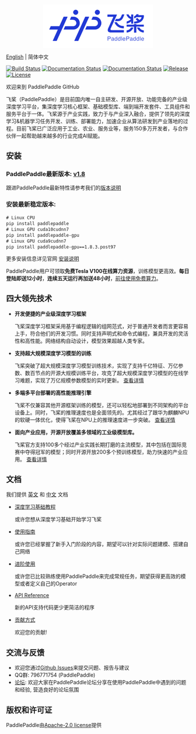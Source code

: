 ﻿
<p align="center">
<img align="center" src="doc/imgs/logo.png", width=300>
<p>

[English](./README.md) | 简体中文

[![Build Status](https://travis-ci.org/PaddlePaddle/Paddle.svg?branch=develop)](https://travis-ci.org/PaddlePaddle/Paddle)
[![Documentation Status](https://img.shields.io/badge/docs-latest-brightgreen.svg?style=flat)](http://www.paddlepaddle.org.cn/documentation/docs/en/1.8/beginners_guide/index_en.html)
[![Documentation Status](https://img.shields.io/badge/中文文档-最新-brightgreen.svg)](http://www.paddlepaddle.org.cn/documentation/docs/zh/1.8/beginners_guide/index_cn.html)
[![Release](https://img.shields.io/github/release/PaddlePaddle/Paddle.svg)](https://github.com/PaddlePaddle/Paddle/releases)
[![License](https://img.shields.io/badge/license-Apache%202-blue.svg)](LICENSE)

欢迎来到 PaddlePaddle GitHub

飞桨（PaddlePaddle）是目前国内唯一自主研发、开源开放、功能完备的产业级深度学习平台，集深度学习核心框架、基础模型库、端到端开发套件、工具组件和服务平台于一体。飞桨源于产业实践，致力于与产业深入融合，提供了领先的深度学习&机器学习任务开发、训练、部署能力，加速企业从算法研发到产业落地的过程。目前飞桨已广泛应用于工业、农业、服务业等，服务150多万开发者，与合作伙伴一起帮助越来越多的行业完成AI赋能。


## 安装
### PaddlePaddle最新版本: [v1.8](https://github.com/PaddlePaddle/Paddle/tree/release/1.8)

跟进PaddlePaddle最新特性请参考我们的[版本说明](https://github.com/PaddlePaddle/Paddle/releases)

### 安装最新稳定版本:
```
# Linux CPU
pip install paddlepaddle
# Linux GPU cuda10cudnn7
pip install paddlepaddle-gpu
# Linux GPU cuda9cudnn7
pip install paddlepaddle-gpu==1.8.3.post97

```
更多安装信息详见官网 [安装说明](http://www.paddlepaddle.org.cn/documentation/docs/zh/1.8/beginners_guide/install/index_cn.html)

PaddlePaddle用户可领取**免费Tesla V100在线算力资源**，训练模型更高效。**每日登陆即送12小时**，**连续五天运行再加送48小时**，[前往使用免费算力](https://ai.baidu.com/support/news?action=detail&id=981)。

## 四大领先技术

- **开发便捷的产业级深度学习框架**

    飞桨深度学习框架采用基于编程逻辑的组网范式，对于普通开发者而言更容易上手，符合他们的开发习惯。同时支持声明式和命令式编程，兼具开发的灵活性和高性能。网络结构自动设计，模型效果超越人类专家。
    

- **支持超大规模深度学习模型的训练**

    飞桨突破了超大规模深度学习模型训练技术，实现了支持千亿特征、万亿参数、数百节点的开源大规模训练平台，攻克了超大规模深度学习模型的在线学习难题，实现了万亿规模参数模型的实时更新。
    [查看详情](https://github.com/PaddlePaddle/Fleet)
    

- **多端多平台部署的高性能推理引擎**

    飞桨不仅兼容其他开源框架训练的模型，还可以轻松地部署到不同架构的平台设备上。同时，飞桨的推理速度也是全面领先的。尤其经过了跟华为麒麟NPU的软硬一体优化，使得飞桨在NPU上的推理速度进一步突破。
    [查看详情](https://github.com/PaddlePaddle/Paddle-Lite)


- **面向产业应用，开源开放覆盖多领域的工业级模型库。**

    飞桨官方支持100多个经过产业实践长期打磨的主流模型，其中包括在国际竞赛中夺得冠军的模型；同时开源开放200多个预训练模型，助力快速的产业应用。
    [查看详情](https://github.com/PaddlePaddle/models)


## 文档

我们提供 [英文](http://www.paddlepaddle.org.cn/documentation/docs/en/1.8/beginners_guide/index_en.html) 和
[中文](http://www.paddlepaddle.org.cn/documentation/docs/zh/1.8/beginners_guide/index_cn.html) 文档

- [深度学习基础教程](https://www.paddlepaddle.org.cn/documentation/docs/zh/1.8/beginners_guide/basics/index_cn.html)

   或许您想从深度学习基础开始学习飞桨
  

- [使用指南](https://www.paddlepaddle.org.cn/documentation/docs/zh/1.8/user_guides/index_cn.html)

   或许您已经掌握了新手入门阶段的内容，期望可以针对实际问题建模、搭建自己网络
  

- [进阶使用](https://www.paddlepaddle.org.cn/documentation/docs/zh/1.8/advanced_usage/index_cn.html)

   或许您已比较熟练使用PaddlePaddle来完成常规任务，期望获得更高效的模型或者定义自己的Operator
  
  
- [API Reference](http://paddlepaddle.org.cn/documentation/docs/zh/1.6/api_cn/index_cn.html)

   新的API支持代码更少更简洁的程序
   

- [贡献方式](http://paddlepaddle.org.cn/documentation/docs/zh/1.8/advanced_usage/development/contribute_to_paddle/index_cn.html)

   欢迎您的贡献!

## 交流与反馈

- 欢迎您通过[Github Issues](https://github.com/PaddlePaddle/Paddle/issues)来提交问题、报告与建议
- QQ群: 796771754 (PaddlePaddle)
- [论坛](http://ai.baidu.com/forum/topic/list/168): 欢迎大家在PaddlePaddle论坛分享在使用PaddlePaddle中遇到的问题和经验, 营造良好的论坛氛围

## 版权和许可证
PaddlePaddle由[Apache-2.0 license](LICENSE)提供
